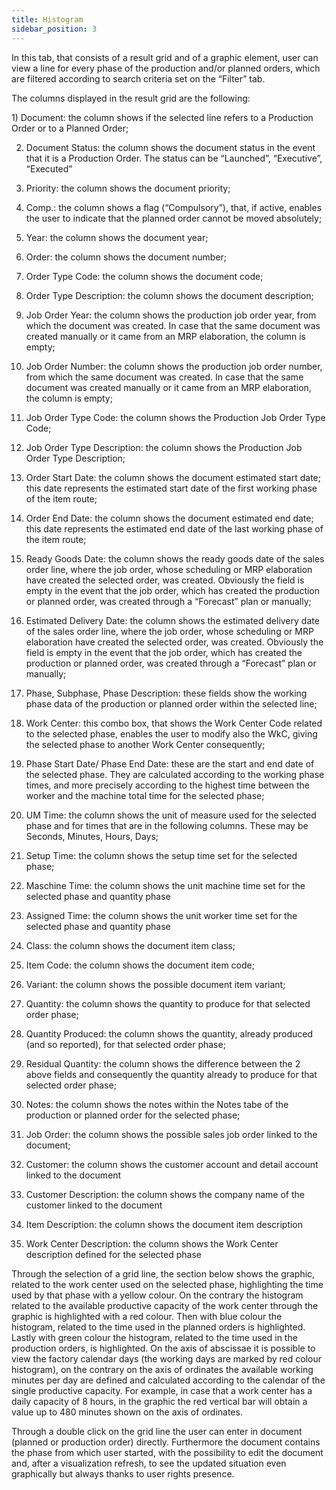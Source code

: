 ```yaml
---
title: Histogram
sidebar_position: 3
---
```


In this tab, that consists of a result grid and of a graphic element, user can view a line for every phase of the production and/or planned orders, which are filtered according to search criteria set on the “Filter” tab.

The columns displayed in the result grid are the following:

1) Document: the column shows if the selected line refers to a Production Order or to a Planned Order;

2) Document Status: the column shows the document status in the event that it is a Production Order. The status can be “Launched”, “Executive”, “Executed”

3) Priority: the column shows the document priority;

4) Comp.: the column shows a flag (“Compulsory”), that, if active, enables the user to indicate that the planned order cannot be moved absolutely;

5) Year: the column shows the document year;

6) Order: the column shows the document number;

7) Order Type Code: the column shows the document code;

8) Order Type Description: the column shows the document description;

9) Job Order Year: the column shows the production job order year, from which the document was created. In case that the same document was created manually or it came from an MRP elaboration, the column is empty;

10) Job Order Number: the column shows the production job order number, from which the same document was created. In case that the same document was created manually or it came from an MRP elaboration, the column is empty;

11) Job Order Type Code: the column shows the Production Job Order Type Code;

12) Job Order Type Description: the column shows the Production Job Order Type Description;

13) Order Start Date: the column shows the document estimated start date; this date represents the estimated start date of the first working phase of the item route;

14) Order End Date: the column shows the document estimated end date; this date represents the estimated end date of the last working phase of the item route;

15) Ready Goods Date: the column shows the ready goods date of the sales order line, where the job order, whose scheduling or MRP elaboration have created the selected order, was created. Obviously the field is empty in the event that the job order, which has created the production or planned order, was created through a “Forecast” plan or manually;

16) Estimated Delivery Date: the column shows the estimated delivery date of the sales order line, where the job order, whose scheduling or MRP elaboration have created the selected order, was created. Obviously the field is empty in the event that the job order, which has created the production or planned order, was created through a “Forecast” plan or manually;

17) Phase, Subphase, Phase Description: these fields show the working phase data of the production or planned order within the selected line;

18) Work Center: this combo box, that shows the Work Center Code related to the selected phase, enables the user to modify also the WkC, giving the selected phase to another Work Center consequently;

19) Phase Start Date/ Phase End Date: these are the start and end date of the selected phase. They are calculated according to the working phase times, and more precisely according to the highest time between the worker and the machine total time for the selected phase;

20) UM Time: the column shows the unit of measure used for the selected phase and for times that are in the following columns. These may be Seconds, Minutes, Hours, Days;

21) Setup Time: the column shows the setup time set for the selected phase;

22) Maschine Time: the column shows the unit machine time set for the selected phase and quantity phase

23) Assigned Time: the column shows the unit worker time set for the selected phase and quantity phase

24) Class: the column shows the document item class;

25) Item Code: the column shows the document item code;

26) Variant: the column shows the possible document item variant;

27) Quantity: the column shows the quantity to produce for that selected order phase;

28) Quantity Produced: the column shows the quantity, already produced (and so reported), for that selected order phase;

29) Residual Quantity: the column shows the difference between the 2 above fields and consequently the quantity already to produce for that selected order phase;

30) Notes: the column shows the notes within the Notes tabe of the production or planned order for the selected phase;

31) Job Order: the column shows the possible sales job order linked to the document;

32) Customer: the column shows the customer account and detail account linked to the document

33) Customer Description: the column shows the company name of the customer linked to the document

34) Item Description: the column shows the document item description

35) Work Center Description: the column shows the Work Center description defined for the selected phase

Through the selection of a grid line, the section below shows the graphic, related to the work center used on the selected phase, highlighting the time used by that phase with a yellow colour. On the contrary the histogram related to the available productive capacity of the work center through the graphic is highlighted with a red colour. Then with blue colour the histogram, related to the time used in the planned orders is highlighted. Lastly with green colour the histogram, related to the time used in the production orders, is highlighted. On the axis of abscissae it is possible to view the factory calendar days (the working days are marked by red colour histogram), on the contrary on the axis of ordinates the available working minutes per day are defined and calculated according to the calendar of the single productive capacity. For example, in case that a work center has a daily capacity of 8 hours, in the graphic the red vertical bar will obtain a value up to 480 minutes shown on the axis of ordinates.

Through a double click on the grid line the user can enter in document (planned or production order) directly. Furthermore the document contains the phase from which user started, with the possibility to edit the document and, after a visualization refresh, to see the updated situation even graphically but always thanks to user rights presence.






